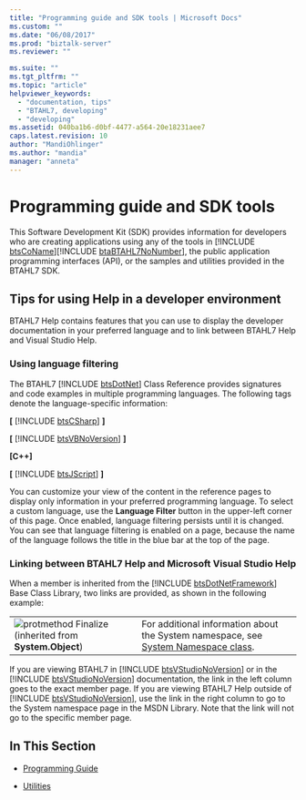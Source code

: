 ```yaml
---
title: "Programming guide and SDK tools | Microsoft Docs"
ms.custom: ""
ms.date: "06/08/2017"
ms.prod: "biztalk-server"
ms.reviewer: ""

ms.suite: ""
ms.tgt_pltfrm: ""
ms.topic: "article"
helpviewer_keywords: 
  - "documentation, tips"
  - "BTAHL7, developing"
  - "developing"
ms.assetid: 040ba1b6-d0bf-4477-a564-20e18231aee7
caps.latest.revision: 10
author: "MandiOhlinger"
ms.author: "mandia"
manager: "anneta"
---
```

# Programming guide and SDK tools
This Software Development Kit (SDK) provides information for developers who are creating applications using any of the tools in [!INCLUDE [btsCoName](../../includes/btsconame-md.md)][!INCLUDE [btaBTAHL7NoNumber](../../includes/btabtahl7nonumber-md.md)], the public application programming interfaces (API), or the samples and utilities provided in the BTAHL7 SDK.  
  
## Tips for using Help in a developer environment  
 BTAHL7 Help contains features that you can use to display the developer documentation in your preferred language and to link between BTAHL7 Help and Visual Studio Help.  
  
### Using language filtering  
 The BTAHL7 [!INCLUDE [btsDotNet](../../includes/btsdotnet-md.md)] Class Reference provides signatures and code examples in multiple programming languages. The following tags denote the language-specific information:  
  
 <strong>[</strong> [!INCLUDE [btsCSharp](../../includes/btscsharp-md.md)] <strong>]</strong>  
  
 <strong>[</strong> [!INCLUDE [btsVBNoVersion](../../includes/btsvbnoversion-md.md)] <strong>]</strong>  
  
 **[C++]**  
  
 <strong>[</strong> [!INCLUDE [btsJScript](../../includes/btsjscript-md.md)] <strong>]</strong>  
  
 You can customize your view of the content in the reference pages to display only information in your preferred programming language. To select a custom language, use the **Language Filter** button in the upper-left corner of this page. Once enabled, language filtering persists until it is changed. You can see that language filtering is enabled on a page, because the name of the language follows the title in the blue bar at the top of the page.  
  
### Linking between BTAHL7 Help and Microsoft Visual Studio Help  
 When a member is inherited from the [!INCLUDE [btsDotNetFramework](../../includes/btsdotnetframework-md.md)] Base Class Library, two links are provided, as shown in the following example:  
  
|||  
|-|-|  
|![](../../adapters-and-accelerators/accelerator-hl7/media/protmethod.gif "protmethod") Finalize (inherited from **System.Object**)|For additional information about the System namespace, see [System Namespace class](https://msdn.microsoft.com/library/system(v=vs.110).aspx).|  
  
 If you are viewing BTAHL7 in [!INCLUDE [btsVStudioNoVersion](../../includes/btsvstudionoversion-md.md)] or in the [!INCLUDE [btsVStudioNoVersion](../../includes/btsvstudionoversion-md.md)] documentation, the link in the left column goes to the exact member page. If you are viewing BTAHL7 Help outside of [!INCLUDE [btsVStudioNoVersion](../../includes/btsvstudionoversion-md.md)], use the link in the right column to go to the System namespace page in the MSDN Library. Note that the link will not go to the specific member page.  
  
## In This Section  
  
-   [Programming Guide](../../adapters-and-accelerators/accelerator-hl7/programming-guide1.md)  
  
-   [Utilities](../../adapters-and-accelerators/accelerator-hl7/utilities2.md)